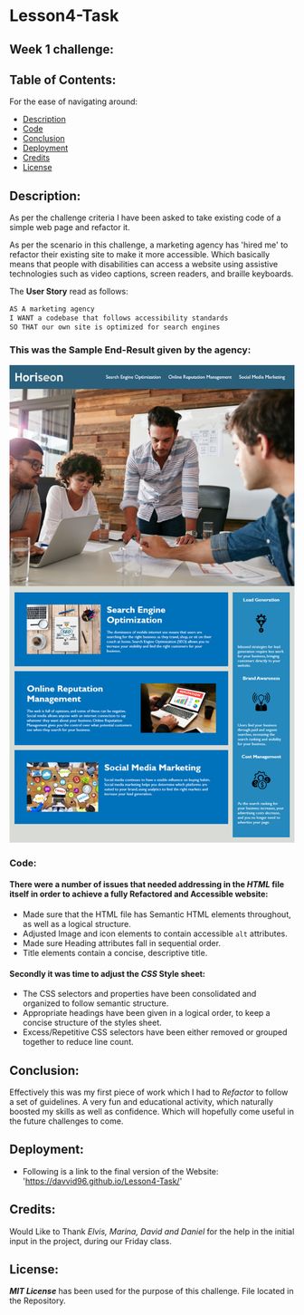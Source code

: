 # **Lesson4-Task**

## **Week 1 challenge:**

## Table of Contents:
For the ease of navigating around:

* [Description](#description)
* [Code](#code)
* [Conclusion](#conclusion)
* [Deployment](#deployment)
* [Credits](#credits)
* [License](#license)

## Description:

As per the challenge criteria I have been asked to take existing code of a simple web page and refactor it.

As per the scenario in this challenge, a marketing agency has 'hired me' to refactor their existing site to make it more accessible. Which basically means that people with disabilities can access a website using assistive technologies such as video captions, screen readers, and braille keyboards.

The **User Story** read as follows:

```
AS A marketing agency
I WANT a codebase that follows accessibility standards
SO THAT our own site is optimized for search engines
```

### This was the Sample End-Result given by the agency:

![The Horiseon webpage includes a navigation bar, a header image, and cards with text and images at the bottom of the page.](assets/images/01-html-css-git-challenge-demo.png)

### Code:

#### There were a number of issues that needed addressing in the ***HTML*** file itself in order to achieve a fully **Refactored** and **Accessible** website:

*  Made sure that the HTML file has Semantic HTML elements throughout, as well as a logical structure.
*  Adjusted Image and icon elements to contain accessible `alt` attributes.
*  Made sure Heading attributes fall in sequential order.
*  Title elements contain a concise, descriptive title.

#### Secondly it was time to adjust the ***CSS*** Style sheet:

* The CSS selectors and properties have been consolidated and organized to follow semantic structure.
* Appropriate headings have been given in a logical order, to keep a concise structure of the styles sheet.
* Excess/Repetitive CSS selectors have been either removed or grouped together to reduce line count.

## Conclusion:
Effectively this was my first piece of work which I had to *Refactor* to follow a set of guidelines. A very fun and educational activity, which naturally boosted my skills as well as confidence. Which will hopefully come useful in the future challenges to come.


## Deployment:

* Following is a link to the final version of the Website: 'https://davvid96.github.io/Lesson4-Task/'

## Credits:

Would Like to Thank *Elvis, Marina, David and Daniel* for the help in the initial input in the project, during our Friday class. 

## License:

***MIT License*** has been used for the purpose of this challenge. File located in the Repository.
